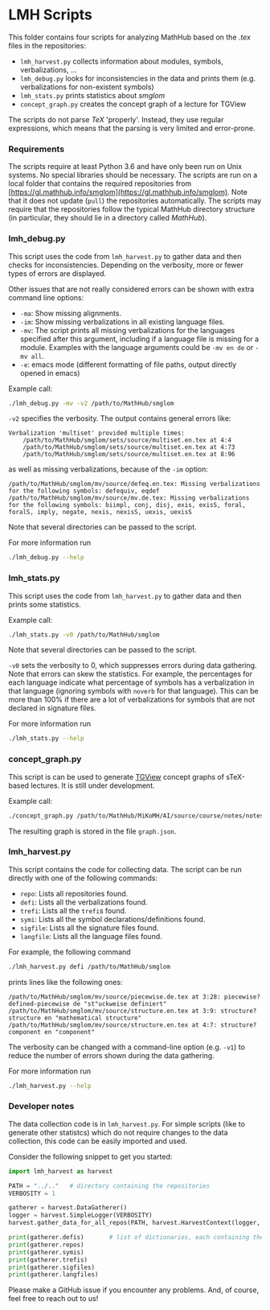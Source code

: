LMH Scripts
===

This folder contains four scripts for analyzing MathHub based on the *.tex* files in the repositories:
* `lmh_harvest.py` collects information about modules, symbols, verbalizations, ...
* `lmh_debug.py` looks for inconsistencies in the data and prints them (e.g. verbalizations for non-existent symbols)
* `lmh_stats.py` prints statistics about *smglom*
* `concept_graph.py` creates the concept graph of a lecture for TGView

The scripts do not parse *TeX* 'properly'.
Instead, they use regular expressions, which means that the parsing is very limited
and error-prone.

### Requirements

The scripts require at least Python 3.6 and have only been run on Unix systems.
No special libraries should be necessary.
The scripts are run on a local folder that contains the required repositories
from [https://gl.mathhub.info/smglom](https://gl.mathhub.info/smglom).
Note that it does not update (`pull`) the repositories automatically.
The scripts may require that the repositories follow the typical
MathHub directory structure (in particular, they should lie in a directory
called *MathHub*).


### lmh_debug.py

This script uses the code from `lmh_harvest.py` to gather data and then checks for
inconsistencies.
Depending on the verbosity, more or fewer types of errors are displayed.

Other issues that are not really considered errors can be shown with extra command line options:
* `-ma`: Show missing alignments.
* `-im`: Show missing verbalizations in all existing language files.
* `-mv`: The script prints all missing verbalizations for the languages specified after this argument,
         including if a language file is missing for a module.
         Examples with the language arguments could be `-mv en de` or `-mv all`.
* `-e`: emacs mode (different formatting of file paths, output directly opened in emacs)

Example call:
```bash
./lmh_debug.py -mv -v2 /path/to/MathHub/smglom
```

`-v2` specifies the verbosity.
The output contains general errors like:
```
Verbalization 'multiset' provided multiple times:
    /path/to/MathHub/smglom/sets/source/multiset.en.tex at 4:4
    /path/to/MathHub/smglom/sets/source/multiset.en.tex at 4:73
    /path/to/MathHub/smglom/sets/source/multiset.en.tex at 8:96
```
as well as missing verbalizations, because of the `-im` option:
```
/path/to/MathHub/smglom/mv/source/defeq.en.tex: Missing verbalizations for the following symbols: defequiv, eqdef
/path/to/MathHub/smglom/mv/source/mv.de.tex: Missing verbalizations for the following symbols: biimpl, conj, disj, exis, exisS, foral, foralS, imply, negate, nexis, nexisS, uexis, uexisS
```

Note that several directories can be passed to the script.

For more information run

```bash
./lmh_debug.py --help
```

### lmh_stats.py

This script uses the code from `lmh_harvest.py` to gather data and then prints some statistics.

Example call:
```bash
./lmh_stats.py -v0 /path/to/MathHub/smglom
```

Note that several directories can be passed to the script.

`-v0` sets the verbosity to 0, which suppresses errors during data gathering.
Note that errors can skew the statistics. For example, the percentages for each language
indicate what percentage of symbols has a verbalization in that language (ignoring symbols with `noverb` for that language).
This can be more than 100% if there are a lot of verbalizations for symbols
that are not declared in signature files.

For more information run

```bash
./lmh_stats.py --help
```

### concept_graph.py

This script is can be used to generate [TGView](https://github.com/uniformal/tgview) concept graphs of
sTeX-based lectures.
It is still under development.

Example call:
```bash
./concept_graph.py /path/to/MathHub/MiKoMH/AI/source/course/notes/notes.tex
```

The resulting graph is stored in the file `graph.json`.

### lmh_harvest.py

This script contains the code for collecting data.
The script can be run directly with one of the following commands:
* `repo`: Lists all repositories found.
* `defi`: Lists all the verbalizations found.
* `trefi`: Lists all the `trefi`s found.
* `symi`: Lists all the symbol declarations/definitions found.
* `sigfile`: Lists all the signature files found.
* `langfile`: Lists all the language files found.

For example, the following command
```bash
./lmh_harvest.py defi /path/to/MathHub/smglom
``` 
prints lines like the following ones:

```
/path/to/MathHub/smglom/mv/source/piecewise.de.tex at 3:28: piecewise?defined-piecewise de "st"uckweise definiert"
/path/to/MathHub/smglom/mv/source/structure.en.tex at 3:9: structure?structure en "mathematical structure"
/path/to/MathHub/smglom/mv/source/structure.en.tex at 4:7: structure?component en "component"
```

The verbosity can be changed with a command-line option (e.g. `-v1`) to reduce the number of errors
shown during the data gathering.

For more information run

```bash
./lmh_harvest.py --help
```


### Developer notes

The data collection code is in `lmh_harvest.py`.
For simple scripts (like to generate other statistcs)
which do not require changes to the data collection,
this code can be easily imported and used.

Consider the following snippet to get you started:
```python
import lmh_harvest as harvest

PATH = "../.."   # directory containing the repositories
VERBOSITY = 1

gatherer = harvest.DataGatherer()
logger = harvest.SimpleLogger(VERBOSITY)
harvest.gather_data_for_all_repos(PATH, harvest.HarvestContext(logger, gatherer))

print(gatherer.defis)       # list of dictionaries, each containing the data for one defi
print(gatherer.repos)
print(gatherer.symis)
print(gatherer.trefis)
print(gatherer.sigfiles)
print(gatherer.langfiles)
```

Please make a GitHub issue if you encounter any problems. And, of course, feel free to reach out to us!
